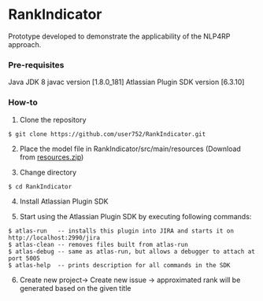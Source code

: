 # RankIndicator
Prototype developed to demonstrate the applicability of the NLP4RP approach.

### Pre-requisites

Java JDK 8 javac version [1.8.0_181]
Atlassian Plugin SDK version [6.3.10]

### How-to
1. Clone the repository
```
$ git clone https://github.com/user752/RankIndicator.git
```
2. Place the model file in RankIndicator/src/main/resources (Download from [resources.zip](https://github.com/user752/RankIndicator/releases/download/v1.0/resources.zip))

3. Change directory
```
$ cd RankIndicator
```

4. Install Atlassian Plugin SDK

5. Start using the Atlassian Plugin SDK by executing following commands:
```
$ atlas-run   -- installs this plugin into JIRA and starts it on http://localhost:2990/jira
$ atlas-clean -- removes files built from atlas-run
$ atlas-debug -- same as atlas-run, but allows a debugger to attach at port 5005
$ atlas-help  -- prints description for all commands in the SDK

```
6. Create new project-> Create new issue -> approximated rank will be generated based on the given title
